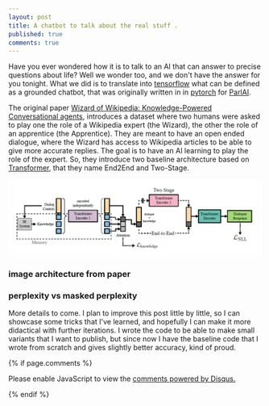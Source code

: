 ```yaml
---
layout: post
title: A chatbot to talk about the real stuff .
published: true
comments: true
---
```



Have you ever wondered how it is to talk to an AI that can answer to precise 
questions about life? 
Well we wonder too, and we don't have the answer for you tonight. 
What we did is to translate into 
[tensorflow](https://github.com/LuCeHe/lucehe.github.io/blob/master/_codes_for_tutorials/2021-10-1-wow.py) 
what can be defined as a grounded chatbot, that was originally written in in 
[pytorch](https://github.com/facebookresearch/ParlAI/tree/main/projects/wizard_of_wikipedia) for 
[ParlAI](https://github.com/facebookresearch/ParlAI). 

The original paper 
[Wizard of Wikipedia: Knowledge-Powered Conversational agents](https://arxiv.org/pdf/1811.01241.pdf),
introduces a dataset where two humans were asked to play one the role of a Wikipedia
expert (the Wizard), the other the role of an apprentice (the Apprentice). They are meant 
to have an open ended dialogue, where the Wizard has access to Wikipedia articles 
to be able to give more accurate replies. The goal is to have an AI learning to 
play the role of the expert. So, they introduce two baseline architecture based on 
[Transformer](https://arxiv.org/pdf/1706.03762.pdf), that they name End2End and Two-Stage.

<img src="/images/wow_architecture.png" alt="wow_architecture" class="center">



### image architecture from paper

### perplexity vs masked perplexity



More details to come. I plan to improve this post little by little, so I can 
showcase some tricks that I've learned, and hopefully I can make it more
didactical with further iterations. I wrote the code to be able to make small 
variants that I want to publish, but since now I have the baseline code that I 
wrote from scratch and gives slightly better accuracy, kind of proud.




{% if page.comments %} 



<div id="disqus_thread"></div>
<script>

/**
*  RECOMMENDED CONFIGURATION VARIABLES: EDIT AND UNCOMMENT THE SECTION BELOW TO INSERT DYNAMIC VALUES FROM YOUR PLATFORM OR CMS.
*  LEARN WHY DEFINING THESE VARIABLES IS IMPORTANT: https://disqus.com/admin/universalcode/#configuration-variables*/
/*
var disqus_config = function () {
this.page.url = PAGE_URL;  // Replace PAGE_URL with your page's canonical URL variable
this.page.identifier = PAGE_IDENTIFIER; // Replace PAGE_IDENTIFIER with your page's unique identifier variable
};
*/
(function() { // DON'T EDIT BELOW THIS LINE
var d = document, s = d.createElement('script');
s.src = 'https://https-lucehe-github-io.disqus.com/embed.js';
s.setAttribute('data-timestamp', +new Date());
(d.head || d.body).appendChild(s);
})();
</script>
<noscript>Please enable JavaScript to view the <a href="https://disqus.com/?ref_noscript">comments powered by Disqus.</a></noscript>



{% endif %}
